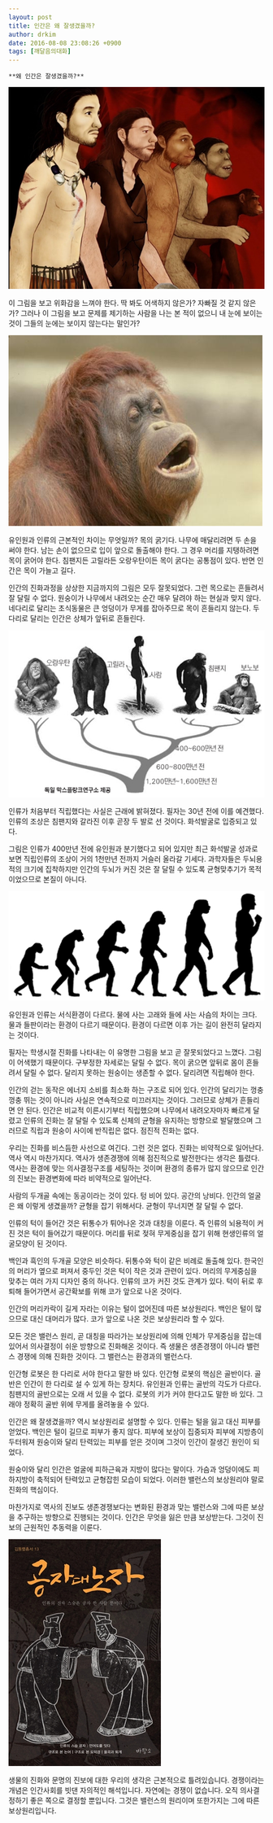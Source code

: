 ```yaml
---
layout: post
title: 인간은 왜 잘생겼을까?
author: drkim
date: 2016-08-08 23:08:26 +0900
tags: [깨달음의대화]
---
```

 


    **왜 인간은 잘생겼을까?**

  




![](/files/attach/images/198/418/739/a.jpg) 

  


이 그림을 보고 위화감을 느껴야 한다. 딱 봐도 어색하지 않은가? 자빠질 것 같지 않은가? 그러나 이 그림을 보고 문제를 제기하는 사람을 나는 본 적이 없으니 내 눈에 보이는 것이 그들의 눈에는 보이지 않는다는 말인가? 

  




![](/files/attach/images/198/418/739/a1.jpg) 

  


유인원과 인류의 근본적인 차이는 무엇일까? 목의 굵기다. 나무에 매달리려면 두 손을 써야 한다. 남는 손이 없으므로 입이 앞으로 돌출해야 한다. 그 경우 머리를 지탱하려면 목이 굵어야 한다. 침팬지든 고릴라든 오랑우탄이든 목이 굵다는 공통점이 있다. 반면 인간은 목이 가늘고 길다. 

  


인간의 진화과정을 상상한 지금까지의 그림은 모두 잘못되었다. 그런 목으로는 흔들려서 잘 달릴 수 없다. 원숭이가 나무에서 내려오는 순간 매우 달려야 하는 현실과 맞지 않다. 네다리로 달리는 초식동물은 큰 엉덩이가 무게를 잡아주므로 목이 흔들리지 않는다. 두 다리로 달리는 인간은 상체가 앞뒤로 흔들린다. 

  



![](/files/attach/images/198/418/739/a2.jpg) 

  


인류가 처음부터 직립했다는 사실은 근래에 밝혀졌다. 필자는 30년 전에 이를 예견했다. 인류의 조상은 침팬지와 갈라진 이후 곧장 두 발로 선 것이다. 화석발굴로 입증되고 있다. 

  


그림은 인류가 400만년 전에 유인원과 분기했다고 되어 있지만 최근 화석발굴 성과로 보면 직립인류의 조상이 거의 1천만년 전까지 거슬러 올라갈 기세다. 과학자들은 두뇌용적의 크기에 집착하지만 인간의 두뇌가 커진 것은 잘 달릴 수 있도록 균형맞추기가 목적이었으므로 본질이 아니다. 

  




![](/files/attach/images/198/418/739/a3.jpg) 

  


유인원과 인류는 서식환경이 다르다. 물에 사는 고래와 들에 사는 사슴의 차이는 크다. 물과 들판이라는 환경이 다르기 때문이다. 환경이 다르면 이후 가는 길이 완전히 달라지는 것이다. 

  


필자는 학생시절 진화를 나타내는 이 유명한 그림을 보고 곧 잘못되었다고 느꼈다. 그림이 어색했기 때문이다. 구부정한 자세로는 달릴 수 없다. 목이 굵으면 앞뒤로 몸이 흔들려서 달릴 수 없다. 달리지 못하는 원숭이는 생존할 수 없다. 달리려면 직립해야 한다. 

  


인간의 걷는 동작은 에너지 소비를 최소화 하는 구조로 되어 있다. 인간의 달리기는 껑충껑충 뛰는 것이 아니라 사실은 연속적으로 미끄러지는 것이다. 그러므로 상체가 흔들리면 안 된다. 인간은 비교적 이른시기부터 직립했으며 나무에서 내려오자마자 빠르게 달렸고 인류의 진화는 잘 달릴 수 있도록 신체의 균형을 유지하는 방향으로 발달했으며 그러므로 직립과 원숭이 사이에 반직립은 없다. 점진적 진화는 없다. 

  


우리는 진화를 비스듬한 사선으로 여긴다. 그런 것은 없다. 진화는 비약적으로 일어난다. 역사 역시 마찬가지다. 역사가 생존경쟁에 의해 점진적으로 발전한다는 생각은 틀렸다. 역사는 환경에 맞는 의사결정구조를 세팅하는 것이며 환경의 종류가 많지 않으므로 인간의 진보는 환경변화에 따라 비약적으로 일어난다. 

  


사람의 두개골 속에는 동공이라는 것이 있다. 텅 비어 있다. 공간의 낭비다. 인간의 얼굴은 왜 이렇게 생겼을까? 균형을 잡기 위해서다. 균형이 무너지면 잘 달릴 수 없다. 

  


인류의 턱이 들어간 것은 뒤통수가 튀어나온 것과 대칭을 이룬다. 즉 인류의 뇌용적이 커진 것은 턱이 들어갔기 때문이다. 머리를 뒤로 젖혀 무게중심을 잡기 위해 현생인류의 얼굴모양이 된 것이다. 

  


백인과 흑인의 두개골 모양은 비슷하다. 뒤통수와 턱이 같은 비례로 돌출해 있다. 한국인의 머리가 옆으로 퍼져서 중두인 것은 턱이 작은 것과 관련이 있다. 머리의 무게중심을 맞추는 여러 가지 디자인 중의 하나다. 인류의 코가 커진 것도 관계가 있다. 턱이 뒤로 후퇴해 들어가면서 공간확보를 위해 코가 앞으로 나온 것이다. 

  


인간의 머리카락이 길게 자라는 이유는 털이 없어진데 따른 보상원리다. 백인은 털이 많으므로 대신 대머리가 많다. 코가 앞으로 나온 것은 보상원리라 할 수 있다. 

  


모든 것은 밸런스 원리, 곧 대칭을 따라가는 보상원리에 의해 인체가 무게중심을 잡는데 있어서 의사결정이 쉬운 방향으로 진화해온 것이다. 즉 생물은 생존경쟁이 아니라 밸런스 경쟁에 의해 진화한 것이다. 그 밸런스는 환경과의 밸런스다. 

  


인간형 로봇은 한 다리로 서야 한다고 말한 바 있다. 인간형 로봇의 핵심은 골반이다. 골반은 인간이 한 다리로 설 수 있게 하는 장치다. 유인원과 인류는 골반의 각도가 다르다. 침팬지의 골반으로는 오래 서 있을 수 없다. 로봇의 키가 커야 한다고도 말한 바 있다. 그래야 정확히 골반 위에 무게를 올려놓을 수 있다. 

  


인간은 왜 잘생겼을까? 역시 보상원리로 설명할 수 있다. 인류는 털을 잃고 대신 피부를 얻었다. 백인은 털이 길므로 피부가 좋지 않다. 피부에 보상이 집중되자 피부에 지방층이 두터워져 원숭이와 달리 탄력있는 피부를 얻은 것이며 그것이 인간이 잘생긴 원인이 되었다. 

  


원숭이와 달리 인간은 얼굴에 피하근육과 지방이 많다는 말이다. 가슴과 엉덩이에도 피하지방이 축적되어 탄력있고 균형잡힌 모습이 되었다. 이러한 밸런스의 보상원리야 말로 진화의 핵심이다. 

  


마찬가지로 역사의 진보도 생존경쟁보다는 변화된 환경과 맞는 밸런스와 그에 따른 보상을 추구하는 방향으로 진행되는 것이다. 인간은 무엇을 잃은 만큼 보상받는다. 그것이 진보의 근원적인 추동력을 이룬다. 

  



![](/files/attach/images/198/418/739/555.jpg)   


  


생물의 진화와 문명의 진보에 대한 우리의 생각은 근본적으로 틀려있습니다. 경쟁이라는 개념은 인간사회를 빗댄 자의적인 해석입니다. 자연에는 경쟁이 없습니다. 오직 의사결정하기 좋은 쪽으로 결정할 뿐입니다. 그것은 밸런스의 원리이며 또한가지는 그에 따른 보상원리입니다.